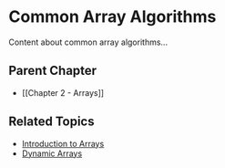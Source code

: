 # Common Array Algorithms

Content about common array algorithms...

## Parent Chapter
- [[Chapter 2 - Arrays]]

## Related Topics
- [Introduction to Arrays](Introduction%20to%20Arrays.md)
- [Dynamic Arrays](Dynamic%20Arrays.md)
